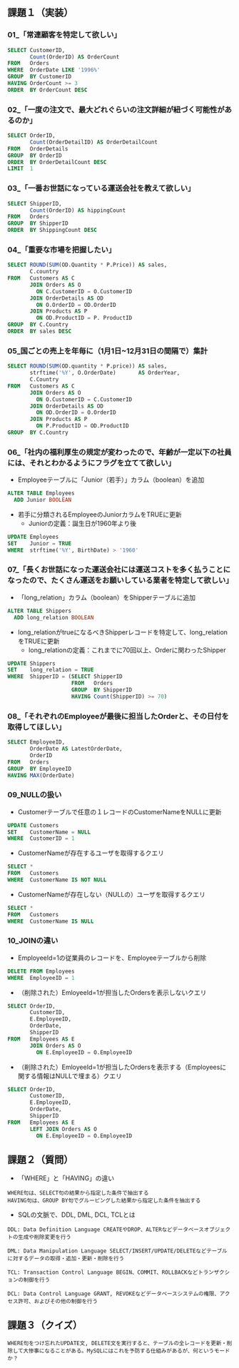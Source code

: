 ## 課題１（実装）

### 01_「常連顧客を特定して欲しい」
```sql
SELECT CustomerID,
       Count(OrderID) AS OrderCount
FROM   Orders
WHERE  OrderDate LIKE '1996%'
GROUP  BY CustomerID
HAVING OrderCount >= 3
ORDER  BY OrderCount DESC
```

### 02_「一度の注文で、最大どれぐらいの注文詳細が紐づく可能性があるのか」
```sql
SELECT OrderID,
       Count(OrderDetailID) AS OrderDetailCount
FROM   OrderDetails
GROUP  BY OrderID
ORDER  BY OrderDetailCount DESC
LIMIT  1
```

### 03_「一番お世話になっている運送会社を教えて欲しい」
```sql
SELECT ShipperID,
       Count(OrderID) AS hippingCount
FROM   Orders
GROUP  BY ShipperID
ORDER  BY ShippingCount DESC
```

### 04_「重要な市場を把握したい」
```sql
SELECT ROUND(SUM(OD.Quantity * P.Price)) AS sales,
       C.country
FROM   Customers AS C
       JOIN Orders AS O
         ON C.CustomerID = O.CustomerID
       JOIN OrderDetails AS OD
         ON O.OrderID = OD.OrderID
       JOIN Products AS P
         ON OD.ProductID = P. ProductID
GROUP  BY C.Country
ORDER  BY sales DESC 
```

### 05_国ごとの売上を年毎に（1月1日~12月31日の間隔で）集計
```sql
SELECT ROUND(SUM(OD.quantity * P.price)) AS sales,
       strftime('%Y', O.OrderDate)       AS OrderYear,
       C.Country
FROM   Customers AS C
       JOIN Orders AS O
         ON O.CustomerID = C.CustomerID
       JOIN OrderDetails AS OD
         ON OD.OrderID = O.OrderID
       JOIN Products AS P
         ON P.ProductID = OD.ProductID
GROUP  BY C.Country 
```

### 06_「社内の福利厚生の規定が変わったので、年齢が一定以下の社員には、それとわかるようにフラグを立てて欲しい」
- Employeeテーブルに「Junior（若手）」カラム（boolean）を追加
```sql
ALTER TABLE Employees
  ADD Junior BOOLEAN
```

- 若手に分類されるEmployeeのJuniorカラムをTRUEに更新
  - Juniorの定義：誕生日が1960年より後
```sql
UPDATE Employees
SET    Junior = TRUE
WHERE  strftime('%Y', BirthDate) > '1960'
```

### 07_「長くお世話になった運送会社には運送コストを多く払うことになったので、たくさん運送をお願いしている業者を特定して欲しい」
- 「long_relation」カラム（boolean）をShipperテーブルに追加
```sql
ALTER TABLE Shippers
  ADD long_relation BOOLEAN
```

- long_relationがtrueになるべきShipperレコードを特定して、long_relationをTRUEに更新
  - long_relationの定義：これまでに70回以上、Orderに関わったShipper
```sql
UPDATE Shippers
SET    long_relation = TRUE
WHERE  ShipperID = (SELECT ShipperID
                    FROM   Orders
                    GROUP  BY ShipperID
                    HAVING Count(ShipperID) >= 70)
```

### 08_「それぞれのEmployeeが最後に担当したOrderと、その日付を取得してほしい」
```sql
SELECT EmployeeID,
       OrderDate AS LatestOrderDate,
       OrderID
FROM   Orders
GROUP  BY EmployeeID
HAVING MAX(OrderDate)
```

### 09_NULLの扱い
- Customerテーブルで任意の１レコードのCustomerNameをNULLに更新
```sql
UPDATE Customers
SET    CustomerName = NULL
WHERE  CustomerID = 1
```

- CustomerNameが存在するユーザを取得するクエリ
```sql
SELECT *
FROM   Customers
WHERE  CustomerName IS NOT NULL
```

- CustomerNameが存在しない（NULLの）ユーザを取得するクエリ
```sql
SELECT *
FROM   Customers
WHERE  CustomerName IS NULL
```

### 10_JOINの違い
- EmployeeId=1の従業員のレコードを、Employeeテーブルから削除
```sql
DELETE FROM Employees
WHERE  EmployeeID = 1
```

- （削除された）EmloyeeId=1が担当したOrdersを表示しないクエリ
```sql
SELECT OrderID,
       CustomerID,
       E.EmployeeID,
       OrderDate,
       ShipperID
FROM   Employees AS E
       JOIN Orders AS O
         ON E.EmployeeID = O.EmployeeID
```

- （削除された）EmloyeeId=1が担当したOrdersを表示する（Employeesに関する情報はNULLで埋まる）クエリ
```sql
SELECT OrderID,
       CustomerID,
       E.EmployeeID,
       OrderDate,
       ShipperID
FROM   Employees AS E
       LEFT JOIN Orders AS O
         ON E.EmployeeID = O.EmployeeID
```

## 課題２（質問）
- 「WHERE」と「HAVING」の違い
```
WHERE句は、SELECT句の結果から指定した条件で抽出する
HAVING句は、GROUP BY句でグルーピングした結果から指定した条件を抽出する
```

- SQLの文脈で、DDL, DML, DCL, TCLとは
```
DDL: Data Definition Language CREATEやDROP、ALTERなどデータベースオブジェクトの生成や削除変更を行う

DML: Data Manipulation Language SELECT/INSERT/UPDATE/DELETEなどテーブルに対するデータの取得・追加・更新・削除を行う

TCL: Transaction Control Language BEGIN、COMMIT、ROLLBACKなどトランザクションの制御を行う

DCL: Data Control Language GRANT, REVOKEなどデータベースシステムの権限、アクセス許可、およびその他の制御を行う
```

## 課題３（クイズ）
```
WHERE句をつけ忘れたUPDATE文, DELETE文を実行すると、テーブルの全レコードを更新・削除して大惨事になることがある。MySQLにはこれを予防する仕組みがあるが、何というモードか？
```
